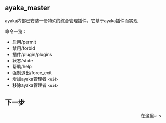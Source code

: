 ## ayaka_master

ayaka内部已安装一份特殊的综合管理插件，它基于ayaka插件而实现

命令一览：

- 启用/permit  
- 禁用/forbid  
- 插件/plugin/plugins  
- 状态/state  
- 帮助/help  
- 强制退出/force_exit  
- 增加ayaka管理者 `<uid>`
- 移除ayaka管理者 `<uid>`

## 下一步

<div align="right">
    在这里~ ↘
</div>
